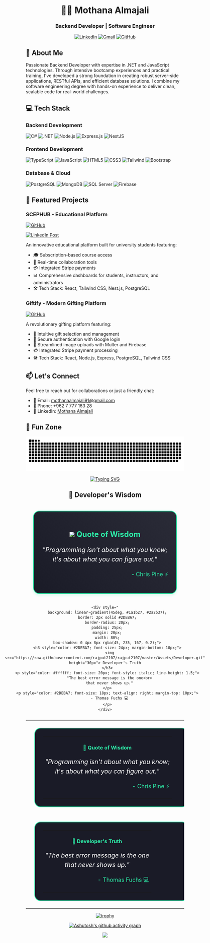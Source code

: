 <div align="center">
  <h1>👨‍💻 Mothana Almajali</h1>
  <h3>Backend Developer | Software Engineer</h3>
  
  [![LinkedIn](https://img.shields.io/badge/LinkedIn-0077B5?style=for-the-badge&logo=linkedin&logoColor=white)](https://www.linkedin.com/in/mothana-majali77/)
  [![Gmail](https://img.shields.io/badge/Gmail-D14836?style=for-the-badge&logo=gmail&logoColor=white)](mailto:mothanaalmajali91@gmail.com)
  [![GitHub](https://img.shields.io/badge/GitHub-100000?style=for-the-badge&logo=github&logoColor=white)](https://github.com/mothana404/)
</div>

## 🚀 About Me

Passionate Backend Developer with expertise in .NET and JavaScript technologies. Through intensive bootcamp experiences and practical training, I've developed a strong foundation in creating robust server-side applications, RESTful APIs, and efficient database solutions. I combine my software engineering degree with hands-on experience to deliver clean, scalable code for real-world challenges.

## 💻 Tech Stack

### Backend Development
![C#](https://img.shields.io/badge/C%23-239120?style=for-the-badge&logo=c-sharp&logoColor=white)
![.NET](https://img.shields.io/badge/.NET-512BD4?style=for-the-badge&logo=dotnet&logoColor=white)
![Node.js](https://img.shields.io/badge/Node.js-339933?style=for-the-badge&logo=nodedotjs&logoColor=white)
![Express.js](https://img.shields.io/badge/Express.js-000000?style=for-the-badge&logo=express&logoColor=white)
![NestJS](https://img.shields.io/badge/nestjs-%23E0234E.svg?style=for-the-badge&logo=nestjs&logoColor=white)

### Frontend Development
![TypeScript](https://img.shields.io/badge/TypeScript-007ACC?style=for-the-badge&logo=typescript&logoColor=white)
![JavaScript](https://img.shields.io/badge/JavaScript-323330?style=for-the-badge&logo=javascript&logoColor=F7DF1E)
![HTML5](https://img.shields.io/badge/HTML5-E34F26?style=for-the-badge&logo=html5&logoColor=white)
![CSS3](https://img.shields.io/badge/CSS3-1572B6?style=for-the-badge&logo=css3&logoColor=white)
![Tailwind](https://img.shields.io/badge/Tailwind_CSS-38B2AC?style=for-the-badge&logo=tailwind-css&logoColor=white)
![Bootstrap](https://img.shields.io/badge/Bootstrap-563D7C?style=for-the-badge&logo=bootstrap&logoColor=white)

### Database & Cloud
![PostgreSQL](https://img.shields.io/badge/PostgreSQL-316192?style=for-the-badge&logo=postgresql&logoColor=white)
![MongoDB](https://img.shields.io/badge/MongoDB-4EA94B?style=for-the-badge&logo=mongodb&logoColor=white)
![SQL Server](https://img.shields.io/badge/Microsoft%20SQL%20Server-CC2927?style=for-the-badge&logo=microsoft%20sql%20server&logoColor=white)
![Firebase](https://img.shields.io/badge/firebase-ffca28?style=for-the-badge&logo=firebase&logoColor=black)

## 🎯 Featured Projects

### SCEPHUB - Educational Platform
[![GitHub](https://img.shields.io/badge/GitHub-View_Repository-100000?style=for-the-badge&logo=github&logoColor=white)](https://github.com/mothana404/SCEPHub) 

[![LinkedIn Post](https://img.shields.io/badge/LinkedIn-0077B5?style=for-the-badge&logo=linkedin&logoColor=white)](https://www.linkedin.com/posts/mothana-majali77_learningplatform-universitystudents-webdevelopment-activity-7292873160624926722-181n)

An innovative educational platform built for university students featuring:
- 🎓 Subscription-based course access
- 👥 Real-time collaboration tools
- 💳 Integrated Stripe payments
- 📊 Comprehensive dashboards for students, instructors, and administrators
- 🛠️ Tech Stack: React, Tailwind CSS, Nest.js, PostgreSQL

### Giftify - Modern Gifting Platform
[![GitHub](https://img.shields.io/badge/GitHub-View_Repository-100000?style=for-the-badge&logo=github&logoColor=white)](https://github.com/giftyfy/Giftify)

A revolutionary gifting platform featuring:
- 🎁 Intuitive gift selection and management
- 🔐 Secure authentication with Google login
- 📸 Streamlined image uploads with Multer and Firebase
- 💳 Integrated Stripe payment processing
- 🛠️ Tech Stack: React, Node.js, Express, PostgreSQL, Tailwind CSS

## 📫 Let's Connect

Feel free to reach out for collaborations or just a friendly chat:
- 📧 Email: mothanaalmajali91@gmail.com
- 📱 Phone: +962 7 777 163 28
- 💼 LinkedIn: [Mothana Almajali](https://www.linkedin.com/in/mothana-majali77/)

## 🎨 Fun Zone

<div align="center">
  <!-- Snake Animation -->
  <img src="https://raw.githubusercontent.com/platane/snk/output/github-contribution-grid-snake.svg" alt="snake animation" />

  <!-- Typing Animation -->
  [![Typing SVG](https://readme-typing-svg.demolab.com?font=Fira+Code&pause=1000&color=2DEBA7&random=false&width=435&lines=Backend+Developer;Problem+Solver;Code+Enthusiast;Always+Learning)](https://git.io/typing-svg)

## 💭 Developer's Wisdom

<div align="center">
  <div style="display: flex; justify-content: center; align-items: center; flex-direction: column;">
    <div style="
      background: linear-gradient(45deg, #1a1b27, #2a2b37);
      border: 2px solid #2DEBA7;
      border-radius: 20px;
      padding: 25px;
      margin: 20px;
      width: 80%;
      box-shadow: 0 4px 8px rgba(45, 235, 167, 0.2);">
      <h3 style="color: #2DEBA7; font-size: 24px; margin-bottom: 10px;">
        <img src="https://raw.githubusercontent.com/rajput2107/rajput2107/master/Assets/Handshake.gif" height="30px"> Quote of Wisdom
      </h3>
      <p style="color: #ffffff; font-size: 20px; font-style: italic; line-height: 1.5;">
        "Programming isn't about what you know;<br>
        it's about what you can figure out."
      </p>
      <p style="color: #2DEBA7; font-size: 18px; text-align: right; margin-top: 10px;">
        - Chris Pine ⚡
      </p>
    </div>

    <div style="
      background: linear-gradient(45deg, #1a1b27, #2a2b37);
      border: 2px solid #2DEBA7;
      border-radius: 20px;
      padding: 25px;
      margin: 20px;
      width: 80%;
      box-shadow: 0 4px 8px rgba(45, 235, 167, 0.2);">
      <h3 style="color: #2DEBA7; font-size: 24px; margin-bottom: 10px;">
        <img src="https://raw.githubusercontent.com/rajput2107/rajput2107/master/Assets/Developer.gif" height="30px"> Developer's Truth
      </h3>
      <p style="color: #ffffff; font-size: 20px; font-style: italic; line-height: 1.5;">
        "The best error message is the one<br>
        that never shows up."
      </p>
      <p style="color: #2DEBA7; font-size: 18px; text-align: right; margin-top: 10px;">
        - Thomas Fuchs 💻
      </p>
    </div>
  </div>
</div>

<!-- Alternative Version with HTML Tables for Better GitHub Compatibility -->
<div align="center">
  <table width="100%" border="0" cellspacing="0" cellpadding="0" style="border: none;">
    <tr>
      <td align="center">
        <table width="80%" style="
          background: #1a1b27;
          border: 2px solid #2DEBA7;
          border-radius: 20px;
          margin: 20px;
          padding: 25px;">
          <tr>
            <td align="center">
              <h3 style="color: #2DEBA7;">
                🌟 Quote of Wisdom
              </h3>
              <p style="
                font-size: 20px;
                font-style: italic;
                color: white;
                line-height: 1.5;">
                "Programming isn't about what you know;<br>
                it's about what you can figure out."
              </p>
              <p style="
                color: #2DEBA7;
                font-size: 18px;
                text-align: right;">
                - Chris Pine ⚡
              </p>
            </td>
          </tr>
        </table>
      </td>
    </tr>
    <tr>
      <td align="center">
        <table width="80%" style="
          background: #1a1b27;
          border: 2px solid #2DEBA7;
          border-radius: 20px;
          margin: 20px;
          padding: 25px;">
          <tr>
            <td align="center">
              <h3 style="color: #2DEBA7;">
                💭 Developer's Truth
              </h3>
              <p style="
                font-size: 20px;
                font-style: italic;
                color: white;
                line-height: 1.5;">
                "The best error message is the one<br>
                that never shows up."
              </p>
              <p style="
                color: #2DEBA7;
                font-size: 18px;
                text-align: right;">
                - Thomas Fuchs 💻
              </p>
            </td>
          </tr>
        </table>
      </td>
    </tr>
  </table>
</div>

  <!-- Profile Trophy -->
  [![trophy](https://github-profile-trophy.vercel.app/?username=YourGitHubUsername&theme=onedark&row=1)](https://github.com/ryo-ma/github-profile-trophy)

  <!-- Activity Graph -->
  [![Ashutosh's github activity graph](https://github-readme-activity-graph.vercel.app/graph?username=YourGitHubUsername&theme=react-dark)](https://github.com/ashutosh00710/github-readme-activity-graph)

  <!-- Profile Views Counter -->
  ![](https://komarev.com/ghpvc/?username=YourGitHubUsername&color=green)
</div>
